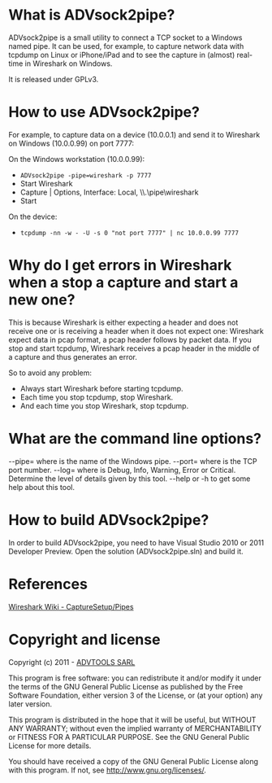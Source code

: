 # What is ADVsock2pipe?

ADVsock2pipe is a small utility to connect a TCP socket to a Windows named pipe. It can be used, for example, to capture network data with tcpdump on Linux or iPhone/iPad and to see the capture in (almost) real-time in Wireshark on Windows.

It is released under GPLv3.


# How to use ADVsock2pipe?

For example, to capture data on a device (10.0.0.1) and send it to Wireshark on Windows (10.0.0.99) on port 7777:

On the Windows workstation (10.0.0.99):

- `ADVsock2pipe -pipe=wireshark -p 7777`
- Start Wireshark
- Capture | Options, Interface: Local, \\\\.\pipe\wireshark
- Start

On the device:

- `tcpdump -nn -w - -U -s 0 "not port 7777" | nc 10.0.0.99 7777`


# Why do I get errors in Wireshark when a stop a capture and start a new one?

This is because Wireshark is either expecting a header and does not receive one or is receiving a header when it does not expect one: Wireshark expect data in pcap format, a pcap header follows by packet data. If you stop and start tcpdump, Wireshark receives a pcap header in the middle of a capture and thus generates an error.

So to avoid any problem:

- Always start Wireshark before starting tcpdump.
- Each time you stop tcpdump, stop Wireshark. 
- And each time you stop Wireshark, stop tcpdump.


# What are the command line options?

--pipe=<name> where <name> is the name of the Windows pipe.
--port=<port> where <port> is the TCP port number.
--log=<level> where <level> is Debug, Info, Warning, Error or Critical. Determine the level of details given by this tool.
--help or -h to get some help about this tool.


# How to build ADVsock2pipe?

In order to build ADVsock2pipe, you need to have Visual Studio 2010 or 2011 Developer Preview. Open the solution (ADVsock2pipe.sln) and build it.


# References

[Wireshark Wiki - CaptureSetup/Pipes](http://wiki.wireshark.org/CaptureSetup/Pipes)


# Copyright and license

Copyright (c) 2011 - [ADVTOOLS SARL](http://www.advtools.com)
 
This program is free software: you can redistribute it and/or modify it under the terms of the GNU General Public License as published by the Free Software Foundation, either version 3 of the License, or (at your option) any later version.

This program is distributed in the hope that it will be useful, but WITHOUT ANY WARRANTY; without even the implied warranty of MERCHANTABILITY or FITNESS FOR A PARTICULAR PURPOSE.  See the GNU General Public License for more details.

You should have received a copy of the GNU General Public License along with this program.  If not, see <http://www.gnu.org/licenses/>.
